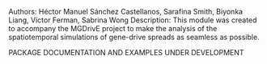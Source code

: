 Authors: Héctor Manuel Sánchez Castellanos,  Sarafina Smith, Biyonka Liang, Víctor Ferman, Sabrina Wong
Description: This module was created to accompany the MGDrivE project to make the analysis of the spatiotemporal simulations of gene-drive spreads as seamless as possible.

PACKAGE DOCUMENTATION AND EXAMPLES UNDER DEVELOPMENT

